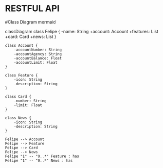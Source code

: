 # RESTFUL API

#Class Diagram
mermaid

classDiagram
    class Felipe {
        -name: String
        +account: Account
        +features: List<Feature>
        +card: Card
        +news: List<News>
    }

    class Account {
        -accountNumber: String
        -accountAgency: String
        -accountBalance: Float
        -accountLimit: Float
    }

    class Feature {
        -icon: String
        -description: String
    }

    class Card {
        -number: String
        -limit: Float
    }

    class News {
        -icon: String
        -description: String
    }

    Felipe --> Account
    Felipe --> Feature
    Felipe --> Card
    Felipe --> News
    Felipe "1" -- "0..*" Feature : has
    Felipe "1" -- "0..*" News : has
